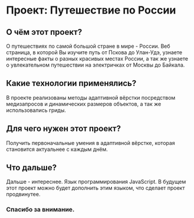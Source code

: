# Проект: Путешествие по России

## О чём этот проект?

О путешествиях по самой большой стране в мире - России. Веб страница, в которой Вы изучите путь от Пскова до Улан-Удэ, узнаете интересные факты о разных красивых местах России, а так же узнаете о увлекательном путешествии на электричках от Москвы до Байкала.

## Какие технологии применялись?

В проекте реализованы методы адаптивной вёрстки посредством медизапросов и динамических размеров объектов, а так же использовались гриды. 

## Для чего нужен этот проект?

Получить первоначальные умения в адаптивной вёрстке, которая становится актуальнее с каждым днём.

## Что дальше? 

Дальше - интереснее. Язык программирования JavaScript. В будущем этот проект можно будет дополнить этим языком, что сделает проект продвинутее.


### Спасибо за внимание.